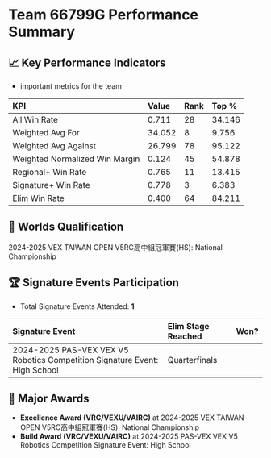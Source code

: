 # Team 66799G Performance Summary

## 📈 Key Performance Indicators
- important metrics for the team

| KPI | Value | Rank | Top % |
|:---|:-----|:----|:-----|
| All Win Rate | 0.711 | 28 | 34.146 |
| Weighted Avg For | 34.052 | 8 | 9.756 |
| Weighted Avg Against | 26.799 | 78 | 95.122 |
| Weighted Normalized Win Margin | 0.124 | 45 | 54.878 |
| Regional+ Win Rate | 0.765 | 11 | 13.415 |
| Signature+ Win Rate | 0.778 | 3 | 6.383 |
| Elim Win Rate | 0.400 | 64 | 84.211 |


## 🎯 Worlds Qualification
2024-2025 VEX TAIWAN OPEN V5RC高中組冠軍賽(HS): National Championship

## 🏆 Signature Events Participation
- Total Signature Events Attended: **1**

| Signature Event | Elim Stage Reached | Won? |
|:----------------|:-------------------|:----|
| 2024-2025 PAS-VEX VEX V5 Robotics Competition Signature Event: High School | Quarterfinals |  |


## 🥇 Major Awards
- **Excellence Award (VRC/VEXU/VAIRC)** at 2024-2025 VEX TAIWAN OPEN V5RC高中組冠軍賽(HS): National Championship
- **Build Award (VRC/VEXU/VAIRC)** at 2024-2025 PAS-VEX VEX V5 Robotics Competition Signature Event: High School

